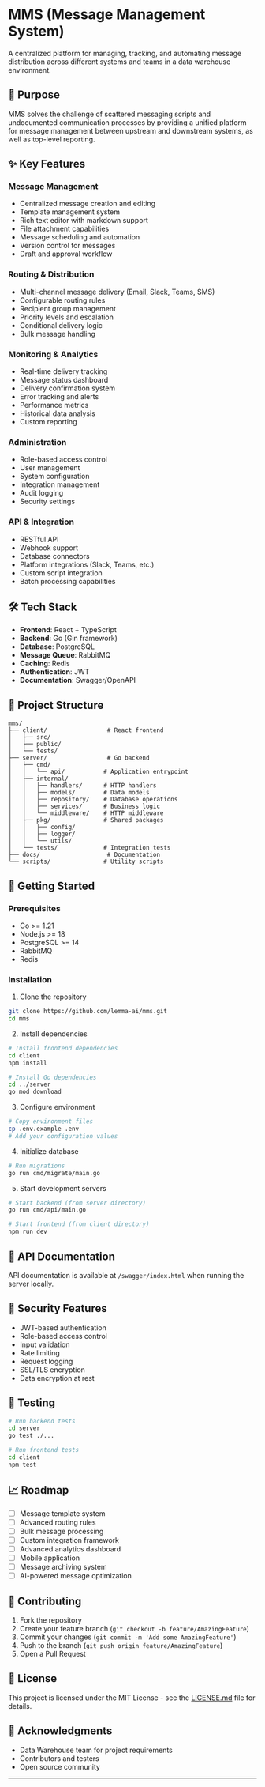 # MMS (Message Management System)

A centralized platform for managing, tracking, and automating message distribution across different systems and teams in a data warehouse environment.

## 🎯 Purpose

MMS solves the challenge of scattered messaging scripts and undocumented communication processes by providing a unified platform for message management between upstream and downstream systems, as well as top-level reporting.

## ✨ Key Features

### Message Management
- Centralized message creation and editing
- Template management system
- Rich text editor with markdown support
- File attachment capabilities
- Message scheduling and automation
- Version control for messages
- Draft and approval workflow

### Routing & Distribution
- Multi-channel message delivery (Email, Slack, Teams, SMS)
- Configurable routing rules
- Recipient group management
- Priority levels and escalation
- Conditional delivery logic
- Bulk message handling

### Monitoring & Analytics
- Real-time delivery tracking
- Message status dashboard
- Delivery confirmation system
- Error tracking and alerts
- Performance metrics
- Historical data analysis
- Custom reporting

### Administration
- Role-based access control
- User management
- System configuration
- Integration management
- Audit logging
- Security settings

### API & Integration
- RESTful API
- Webhook support
- Database connectors
- Platform integrations (Slack, Teams, etc.)
- Custom script integration
- Batch processing capabilities

## 🛠️ Tech Stack

- **Frontend**: React + TypeScript
- **Backend**: Go (Gin framework)
- **Database**: PostgreSQL
- **Message Queue**: RabbitMQ
- **Caching**: Redis
- **Authentication**: JWT
- **Documentation**: Swagger/OpenAPI

## 📁 Project Structure
```
mms/
├── client/                 # React frontend
│   ├── src/
│   ├── public/
│   └── tests/
├── server/                 # Go backend
│   ├── cmd/
│   │   └── api/           # Application entrypoint
│   ├── internal/
│   │   ├── handlers/      # HTTP handlers
│   │   ├── models/        # Data models
│   │   ├── repository/    # Database operations
│   │   ├── services/      # Business logic
│   │   └── middleware/    # HTTP middleware
│   ├── pkg/               # Shared packages
│   │   ├── config/
│   │   ├── logger/
│   │   └── utils/
│   └── tests/             # Integration tests
├── docs/                   # Documentation
└── scripts/               # Utility scripts
```

## 🚀 Getting Started

### Prerequisites
- Go >= 1.21
- Node.js >= 18
- PostgreSQL >= 14
- RabbitMQ
- Redis

### Installation

1. Clone the repository
```bash
git clone https://github.com/lemma-ai/mms.git
cd mms
```

2. Install dependencies
```bash
# Install frontend dependencies
cd client
npm install

# Install Go dependencies
cd ../server
go mod download
```

3. Configure environment
```bash
# Copy environment files
cp .env.example .env
# Add your configuration values
```

4. Initialize database
```bash
# Run migrations
go run cmd/migrate/main.go
```

5. Start development servers
```bash
# Start backend (from server directory)
go run cmd/api/main.go

# Start frontend (from client directory)
npm run dev
```

## 📝 API Documentation

API documentation is available at `/swagger/index.html` when running the server locally.

## 🔐 Security Features

- JWT-based authentication
- Role-based access control
- Input validation
- Rate limiting
- Request logging
- SSL/TLS encryption
- Data encryption at rest

## 🧪 Testing

```bash
# Run backend tests
cd server
go test ./...

# Run frontend tests
cd client
npm test
```

## 📈 Roadmap

- [ ] Message template system
- [ ] Advanced routing rules
- [ ] Bulk message processing
- [ ] Custom integration framework
- [ ] Advanced analytics dashboard
- [ ] Mobile application
- [ ] Message archiving system
- [ ] AI-powered message optimization

## 🤝 Contributing

1. Fork the repository
2. Create your feature branch (`git checkout -b feature/AmazingFeature`)
3. Commit your changes (`git commit -m 'Add some AmazingFeature'`)
4. Push to the branch (`git push origin feature/AmazingFeature`)
5. Open a Pull Request

## 📄 License

This project is licensed under the MIT License - see the [LICENSE.md](LICENSE.md) file for details.

## 🙏 Acknowledgments

- Data Warehouse team for project requirements
- Contributors and testers
- Open source community

---

